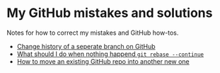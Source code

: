 # My GitHub mistakes and solutions #

Notes for how to correct my mistakes and GitHub how-tos.

* [Change history of a seperate branch on GitHub](change-history.md)
* [What should I do when nothing happend `git rebase --continue`](rebase-continue-do-nothing.md)
* [How to move an existing GitHub repo into another new one](move-repo.md)
